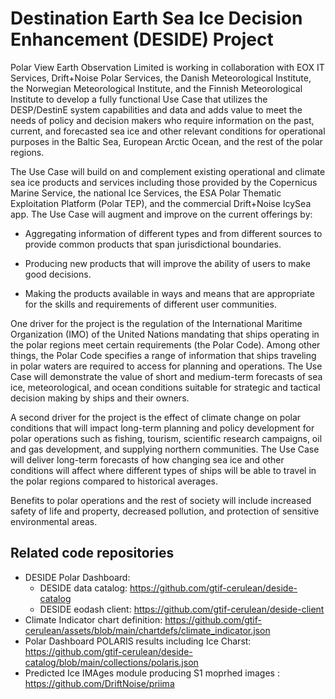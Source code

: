 # Destination Earth Sea Ice Decision Enhancement (DESIDE) Project
Polar View Earth Observation Limited is working in collaboration with EOX IT Services, Drift+Noise Polar Services, the Danish Meteorological Institute, the Norwegian Meteorological Institute, and the Finnish Meteorological Institute to develop a fully functional Use Case that utilizes the DESP/DestinE system capabilities and data and adds value to meet the needs of policy and decision makers who require information on the past, current, and forecasted sea ice and other relevant conditions for operational purposes in the Baltic Sea, European Arctic Ocean, and the rest of the polar regions.

The Use Case will build on and complement existing operational and climate sea ice products and services including those provided by the Copernicus Marine Service, the national Ice Services, the ESA Polar Thematic Exploitation Platform (Polar TEP), and the commercial Drift+Noise IcySea app.  The Use Case will augment and improve on the current offerings by:

-	Aggregating information of different types and from different sources to provide common products that span jurisdictional boundaries.

-	Producing new products that will improve the ability of users to make good decisions.

-	Making the products available in ways and means that are appropriate for the skills and requirements of different user communities.

One driver for the project is the regulation of the International Maritime Organization (IMO) of the United Nations mandating that ships operating in the polar regions meet certain requirements (the Polar Code).  Among other things, the Polar Code specifies a range of information that ships traveling in polar waters are required to access for planning and operations.  The Use Case will demonstrate the value of short and medium-term forecasts of sea ice, meteorological, and ocean conditions suitable for strategic and tactical decision making by ships and their owners.

A second driver for the project is the effect of climate change on polar conditions that will impact long-term planning and policy development for polar operations such as fishing, tourism, scientific research campaigns, oil and gas development, and supplying northern communities.  The Use Case will deliver long-term forecasts of how changing sea ice and other conditions will affect where different types of ships will be able to travel in the polar regions compared to historical averages.

Benefits to polar operations and the rest of society will include increased safety of life and property, decreased pollution, and protection of sensitive environmental areas.


## Related code repositories
      
- DESIDE Polar Dashboard: 
  - DESIDE data catalog: https://github.com/gtif-cerulean/deside-catalog
  - DESIDE eodash client: https://github.com/gtif-cerulean/deside-client       
- Climate Indicator chart definition: https://github.com/gtif-cerulean/assets/blob/main/chartdefs/climate_indicator.json
- Polar Dashboard POLARIS results including Ice Charst: https://github.com/gtif-cerulean/deside-catalog/blob/main/collections/polaris.json
- Predicted Ice IMAges module producing S1 moprhed images : https://github.com/DriftNoise/priima    
